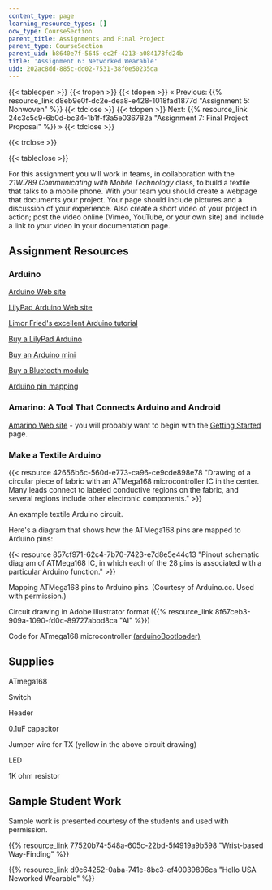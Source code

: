 ```yaml
---
content_type: page
learning_resource_types: []
ocw_type: CourseSection
parent_title: Assignments and Final Project
parent_type: CourseSection
parent_uid: b8640e7f-5645-ec2f-4213-a084178fd24b
title: 'Assignment 6: Networked Wearable'
uid: 202ac8dd-885c-dd02-7531-38f0e50235da
---
```


{{< tableopen >}}
{{< tropen >}}
{{< tdopen >}}
« Previous: {{% resource_link d8eb9e0f-dc2e-dea8-e428-1018fad1877d "Assignment 5: Nonwoven" %}}
{{< tdclose >}}
{{< tdopen >}}
Next: {{% resource_link 24c3c5c9-6b0d-bc34-1b1f-f3a5e036782a "Assignment 7: Final Project Proposal" %}} »
{{< tdclose >}}

{{< trclose >}}

{{< tableclose >}}

For this assignment you will work in teams, in collaboration with the _21W.789 Communicating with Mobile Technology_ class, to build a textile that talks to a mobile phone. With your team you should create a webpage that documents your project. Your page should include pictures and a discussion of your experience. Also create a short video of your project in action; post the video online (Vimeo, YouTube, or your own site) and include a link to your video in your documentation page.

Assignment Resources
--------------------

### Arduino

[Arduino Web site](http://arduino.cc/)

[LilyPad Arduino Web site](https://www.arduino.cc/en/Main/ArduinoBoardLilyPad/)

[Limor Fried's excellent Arduino tutorial](http://www.ladyada.net/learn/arduino/)

[Buy a LilyPad Arduino](http://www.sparkfun.com/commerce/categories.php?c=135)

[Buy an Arduino mini](http://www.sparkfun.com/commerce/product_info.php?products_id=9220)

[Buy a Bluetooth module](http://www.sparkfun.com/commerce/product_info.php?products_id=9358)

[Arduino pin mapping](http://www.arduino.cc/en/Hacking/PinMapping)

### Amarino: A Tool That Connects Arduino and Android

[Amarino Web site](http://www.amarino-toolkit.net/) - you will probably want to begin with the [Getting Started](http://www.amarino-toolkit.net/index.php/getting-started.html) page.

### Make a Textile Arduino

{{< resource 42656b6c-560d-e773-ca96-ce9cde898e78 "Drawing of a circular piece of fabric with an ATMega168 microcontroller IC in the center. Many leads connect to labeled conductive regions on the fabric, and several regions include other electronic components." >}}

An example textile Arduino circuit.

Here's a diagram that shows how the ATMega168 pins are mapped to Arduino pins:

{{< resource 857cf971-62c4-7b70-7423-e7d8e5e44c13 "Pinout schematic diagram of ATMega168 IC, in which each of the 28 pins is associated with a particular Arduino function." >}}

Mapping ATMega168 pins to Arduino pins. (Courtesy of Arduino.cc. Used with permission.)

Circuit drawing in Adobe Illustrator format ({{% resource_link 8f67ceb3-909a-1090-fd0c-89727abbd8ca "AI" %}})

Code for ATmega168 microcontroller [(arduinoBootloader)](https://arduinobootloader.readthedocs.io/en/latest/index.html) 

Supplies
--------

ATmega168

Switch

Header

0.1uF capacitor

Jumper wire for TX (yellow in the above circuit drawing)

LED

1K ohm resistor

Sample Student Work
-------------------

Sample work is presented courtesy of the students and used with permission.

{{% resource_link 77520b74-548a-605c-22bd-5f4919a9b598 "Wrist-based Way-Finding" %}}

{{% resource_link d9c64252-0aba-741e-8bc3-ef40039896ca "Hello USA Neworked Wearable" %}}